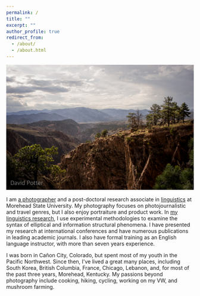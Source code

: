 ```yaml
---
permalink: /
title: ""
excerpt: ""
author_profile: true
redirect_from: 
  - /about/
  - /about.html
---
```

[<img src='/images/Colorado(web).jpg'>](https://drdavidpotter.github.io/portfolio/1_SawstoneBrewery2020/9_Travel)

I am [a photographer](https://drdavidpotter.github.io/portfolio/) and a post-doctoral research associate in [linguistics](https://drdavidpotter.github.io/files/PotterCV.pdf) at Morehead State University. My photography focuses on photojournalistic and travel genres, but I also enjoy portraiture and product work. In [my linguistics research](https://drdavidpotter.github.io/research/), I use experimental methodologies to examine the syntax of elliptical and information structural phenomena. I have presented my research at international conferences and have numerous publications in leading academic journals. I also have formal training as an English language instructor, with more than seven years experience.

I was born in Cañon City, Colorado, but spent most of my youth in the Pacific Northwest. Since then, I've lived a great many places, including South Korea, British Columbia, France, Chicago, Lebanon, and, for most of the past three years, Morehead, Kentucky. My passions beyond photography include cooking, hiking, cycling, working on my VW, and mushroom farming.